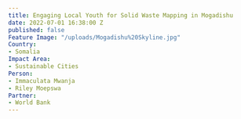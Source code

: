 ```yaml
---
title: Engaging Local Youth for Solid Waste Mapping in Mogadishu
date: 2022-07-01 16:38:00 Z
published: false
Feature Image: "/uploads/Mogadishu%20Skyline.jpg"
Country:
- Somalia
Impact Area:
- Sustainable Cities
Person:
- Immaculata Mwanja
- Riley Moepswa
Partner:
- World Bank
---
```


